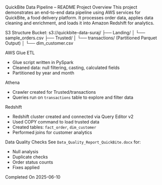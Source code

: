 QuickBite Data Pipeline – README
Project Overview
This project demonstrates an end-to-end data pipeline using AWS services for QuickBite, a food delivery platform. It processes order data, applies data cleaning and enrichment, and loads it into Amazon Redshift for analytics.


S3 Structure
Bucket: s3://quickbite-data-suraj/
├── Landing/
│   └── sample_orders.csv
├── Trusted/
│   └── transactions/ (Partitioned Parquet Output)
│   └── dim_customer.csv 


AWS Glue ETL
- Glue script written in PySpark
- Cleaned data: null filtering, casting, calculated fields
- Partitioned by year and month

  
Athena
- Crawler created for Trusted/transactions
- Queries run on `transactions` table to explore and filter data


Redshift
- Redshift cluster created and connected via Query Editor v2
- Used COPY command to load trusted data
- Created tables: `fact_order`, `dim_customer`
- Performed joins for customer analytics

  
Data Quality Checks
See `Data_Quality_Report_QuickBite.docx` for:
- Null analysis
- Duplicate checks
- Order status counts
- Fixes applied


Completed On
2025-06-10
